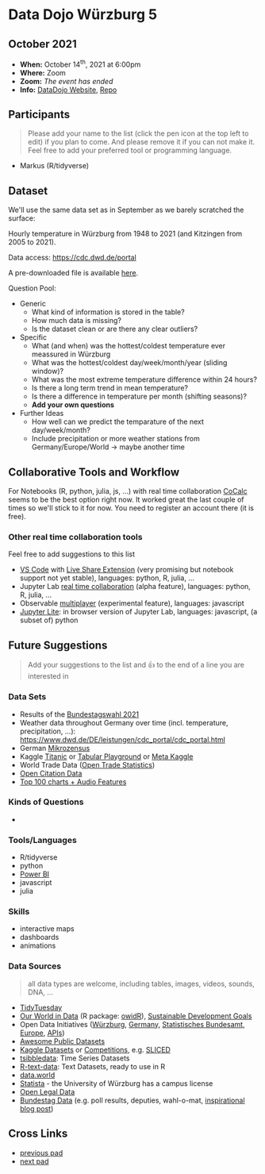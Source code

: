 # Data Dojo Würzburg 5

## October 2021
 - **When:** October 14<sup>th</sup>, 2021 at 6:00pm
 - **Where:** Zoom
 - **Zoom:** *The event has ended*
 - **Info:** [DataDojo Website](https://ddojo.github.io/), [Repo](https://github.com/ddojo/ddojo.github.io)

## Participants
> Please add your name to the list (click the pen icon at the top left to edit) if you plan to come. And please remove it if you can not make it. Feel free to add your preferred tool or programming language.
 - Markus (R/tidyverse)


## Dataset

We'll use the same data set as in September as we barely scratched the surface:

Hourly temperature in Würzburg from 1948 to 2021 (and Kitzingen from 2005 to 2021).

Data access: https://cdc.dwd.de/portal

A pre-downloaded file is available [here](https://ddojo.github.io/sessions/04_weather/cdc_download_2021-09-09_09-30.zip).

Question Pool:
- Generic
    - What kind of information is stored in the table?
    - How much data is missing?
    - Is the dataset clean or are there any clear outliers?
- Specific
    - What (and when) was the hottest/coldest temperature ever meassured in Würzburg
    - What was the hottest/coldest day/week/month/year (sliding window)?
    - What was the most extreme temperature difference within 24 hours?
    - Is there a long term trend in mean temperature?
    - Is there a difference in temperature per month (shifting seasons)?
    - **Add your own questions**
- Further Ideas
    - How well can we predict the temparature of the next day/week/month?
    - Include precipitation or more weather stations from Germany/Europe/World &rarr; maybe another time

## Collaborative Tools and Workflow

For Notebooks (R, python, julia, js, ...) with real time collaboration [CoCalc](https://cocalc.com) seems to be the best option right now. It worked great the last couple of times so we'll stick to it for now. You need to register an account there (it is free).

### Other real time collaboration tools

Feel free to add suggestions to this list

- [VS Code](https://code.visualstudio.com/) with [Live Share Extension](https://marketplace.visualstudio.com/items?itemName=MS-vsliveshare.vsliveshare) (very promising but notebook support not yet stable), languages: python, R, julia, ...
- Jupyter Lab [real time collaboration](https://github.com/jupyterlab/jupyterlab/pull/10118) (alpha feature), languages: python, R, julia, ...
- Observable [multiplayer](https://observablehq.com/@observablehq/introducing-observable-collaboration) (experimental feature), languages: javascript
- [Jupyter Lite](https://jupyterlite.readthedocs.io/en/latest/): in browser version of Jupyter Lab, languages: javascript, (a subset of) python

## Future Suggestions
> Add your suggestions to the list and :+1: to the end of a line you are interested in

### Data Sets
- Results of the [Bundestagswahl 2021](https://www.bundeswahlleiter.de/bundestagswahlen/2021/ergebnisse/opendata.html)
- Weather data throughout Germany over time (incl. temperature, precipitation, ...): https://www.dwd.de/DE/leistungen/cdc_portal/cdc_portal.html
- German [Mikrozensus](https://www.destatis.de/DE/Themen/Gesellschaft-Umwelt/Bevoelkerung/Haushalte-Familien/Methoden/mikrozensus.html)
- Kaggle [Titanic](https://www.kaggle.com/c/titanic) or [Tabular Playground](https://www.kaggle.com/competitions?hostSegmentIdFilter=8) or [Meta Kaggle](https://www.kaggle.com/kaggle/meta-kaggle)
- World Trade Data ([Open Trade Statistics](https://tradestatistics.io))
- [Open Citation Data](http://opencitations.net/download#coci)
- [Top 100 charts + Audio Features](https://github.com/rfordatascience/tidytuesday/blob/master/data/2021/2021-09-14/readme.md)

### Kinds of Questions
-

### Tools/Languages
- R/tidyverse
- python
- [Power BI](https://www.microsoft.com/en-US/download/details.aspx?id=58494)
- javascript
- julia


### Skills
- interactive maps
- dashboards
- animations

### Data Sources
> all data types are welcome, including tables, images, videos, sounds, DNA, ...

- [TidyTuesday](https://github.com/rfordatascience/tidytuesday)
- [Our World in Data](https://ourworldindata.org/) (R package: [owidR](https://github.com/piersyork/owidR)), [Sustainable Development Goals](https://sdg-tracker.org/)
- Open Data Initiatives ([Würzburg](https://opendata.wuerzburg.de/), [Germany](https://www.govdata.de/), [Statistisches Bundesamt](https://www.destatis.de/), [Europe](https://data.europa.eu/en), [APIs](https://bund.dev/))
- [Awesome Public Datasets](https://github.com/awesomedata/awesome-public-datasets)
- [Kaggle Datasets](https://www.kaggle.com/datasets) or [Competitions](https://kaggle.com/competitions), e.g. [SLICED](https://www.kaggle.com/search?q=Sliced+in%3Acompetitions)
- [tsibbledata](https://tsibbledata.tidyverts.org/reference/index.html): Time Series Datasets
- [R-text-data](https://github.com/EmilHvitfeldt/R-text-data): Text Datasets, ready to use in R
- [data.world](https://data.world/)
- [Statista](https://de.statista.com/) - the University of Würzburg has a campus license
- [Open Legal Data](https://de.openlegaldata.io/)
- [Bundestag Data](https://github.com/bundestag) (e.g. poll results, deputies, wahl-o-mat, [inspirational blog post](https://jollydata.blog/posts/2021-03-14-bundestag-part-iii/))


## Cross Links
 - [previous pad](https://ddojo.github.io/pad_archive/04_datadojo)
 - [next pad](https://ddojo.github.io/pad_archive/06_datadojo)
